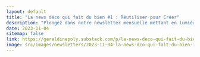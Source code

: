 ```yaml
---
layout: default
title: "La news déco qui fait du bien #1 : Réutiliser pour Créer"
description: "Plongez dans notre newsletter mensuelle mettant en lumière la collaboration éco-créative avec la designer Sonia Laudet. Explorez la tendance du recyclage décoratif, des astuces pour une illumination optimale à l'approche de l'hiver, et une célébration de l'art durable."
date: 2023-11-04
sitemap: false
link: https://geraldinepoly.substack.com/p/la-news-deco-qui-fait-du-bien-1-reutiliser
image: src/images/newsletters/2023-11-04-la-news-dco-qui-fait-du-bien-1-rutiliser-pour-crer.jpg
---
```

